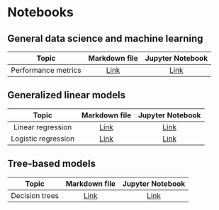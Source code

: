 # Notebooks

## General data science and machine learning

<div align='center'>

|   Topic   | Markdown file | Jupyter Notebook  |
|:---------:|:---------:|:-----------------:|
| Performance metrics | [Link](markdown/performance_metrics.md) | [Link](jupyter/performance_metrics.ipynb) |

</div>

## Generalized linear models

<div align='center'>

|   Topic   | Markdown file | Jupyter Notebook  |
|:---------:|:---------:|:-----------------:|
| Linear regression | [Link](markdown/linear_regression.md) | [Link](jupyter/linear_regression.ipynb) |
| Logistic regression |[Link](markdown/logistic_regression.md)|[Link](jupyter/logistic_regression.ipynb)|

</div>

## Tree-based models

<div align='center'>

|   Topic   | Markdown file | Jupyter Notebook  |
|:---------:|:---------:|:-----------------:|
| Decision trees | [Link](markdown/decision_tree.md) | [Link](jupyter/decision_tree.ipynb) |


</div>
